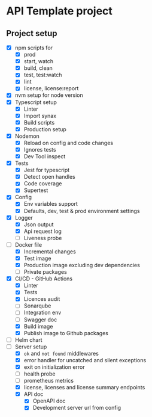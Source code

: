 # API Template project

## Project setup

- [x] npm scripts for 
  - [x] prod
  - [x] start, watch
  - [x] build, clean
  - [x] test, test:watch
  - [x] lint
  - [x] license, license:report
- [x] nvm setup for node version
- [x] Typescript setup
  - [x] Linter
  - [x] Import synax
  - [x] Build scripts
  - [x] Production setup
- [x] Nodemon
  - [x] Reload on config and code changes
  - [x] Ignores tests
  - [x] Dev Tool inspect
- [x] Tests
  - [x] Jest for typescript
  - [x] Detect open handles
  - [x] Code coverage
  - [x] Supertest
- [x] Config
  - [x] Env variables support
  - [x] Defaults, dev, test & prod environment settings  
- [x] Logger
  - [x] Json output
  - [x] Api request log
  - [ ] Liveness probe
- [ ] Docker file
  - [x] Incremental changes
  - [x] Test image
  - [x] Production image excluding dev dependencies
  - [ ] Private packages
- [x] CI/CD - GitHub Actions
  - [x] Linter
  - [x] Tests
  - [x] Licences audit
  - [ ] Sonarqube
  - [ ] Integration env
  - [ ] Swagger doc
  - [x] Build image
  - [x] Publish image to Github packages
- [ ] Helm chart
- [ ] Server setup
  - [x] `ok` and `not found` middlewares
  - [x] error handler for uncatched and silent exceptions
  - [x] exit on initialization error
  - [ ] health probe
  - [ ] prometheus metrics
  - [x] license, licenses and license summary endpoints
  - [x] API doc
    - [x] OpenAPI doc
    - [x] Development server url from config
